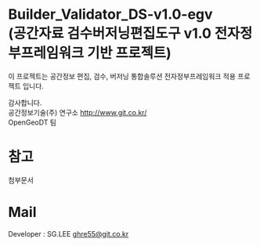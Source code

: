 

Builder_Validator_DS-v1.0-egv <br>(공간자료 검수버저닝편집도구 v1.0 전자정부프레임워크 기반 프로젝트)
=======
이 프로젝트는 공간정보 편집, 검수, 버저닝 통합솔루션 전자정부프레임워크 적용 프로젝트 입니다.<br>

감사합니다.<br>
공간정보기술(주) 연구소 <link>http://www.git.co.kr/<br>
OpenGeoDT 팀

참고
=======
첨부문서


Mail
=====
Developer : SG.LEE
ghre55@git.co.kr
